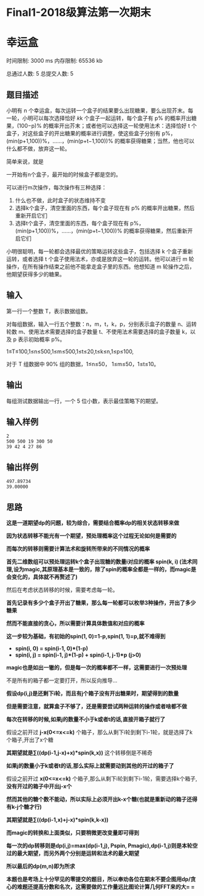 # Final1-2018级算法第一次期末

# 幸运盒

时间限制: 3000 ms 内存限制: 65536 kb

总通过人数: 5 总提交人数: 5

## 题目描述

小明有 n 个幸运盒，每次运转一个盒子的结果要么出现糖果，要么出现芥末。每一轮，小明可以每次选择恰好 𝑘k 个盒子一起运转，每个盒子有 p% 的概率开出糖果，(100−p)% 的概率开出芥末；或者他可以选择这一轮使用法术：选择恰好 t 个盒子，对这些盒子的开出糖果的概率进行调整，使这些盒子分别有 p%，(min(p+1,100))%，……，(min(p+t−1,100))% 的概率获得糖果；当然，他也可以什么都不做，放弃这一轮。

简单来说，就是

一开始有n个盒子，最开始的时候盒子都是空的。

可以进行m次操作，每次操作有三种选择：

1. 什么也不做，此时盒子的状态维持不变
2. 选择k个盒子，清空里面的东西，每个盒子现在有 p% 的概率开出糖果，然后重新开启它们
3. 选择t个盒子，清空里面的东西，每个盒子现在有 p%，(min(p+1,100))%，……，(min(p+t−1,100))% 的概率获得糖果，然后重新开启它们

小明很聪明，每一轮都会选择最优的策略运转这些盒子，包括选择 k 个盒子重新运转，或者选择 t 个盒子使用法术，亦或是放弃这一轮的运转。他可以进行 m 轮操作，在所有操作结束之前他不能拿走盒子里的东西。他想知道 m 轮操作之后，他期望获得多少的糖果。

## 输入

第一行一个整数 T，表示数据组数。

对每组数据，输入一行五个整数：n，m，t，k，p，分别表示盒子的数量 n、运转轮数 m、使用法术需要选择的盒子数量 t、不使用法术需要选择的盒子数量 k，以及 p 表示初始概率 p%。

1≤T≤100,1≤n≤500,1≤m≤500,1≤t≤20,t≤k≤n,1≤p≤100,

对于 T 组数据中 90% 组的数据，1≤n≤50， 1≤m≤50，1≤t≤10。

## 输出

每组测试数据输出一行，一个 5 位小数，表示最佳策略下的期望。

## 输入样例

```
2
500 500 19 300 50
39 42 4 27 86
```

## 输出样例

```
497.89734
39.00000
```

## 思路

**这是一道期望dp的问题，较为综合，需要结合概率dp的相关状态转移来做**

**因为状态转移不能光有一个期望，预处理概率这个过程无论如何是需要的**

**而每次的转移则需要计算法术和旋转所带来的不同情况的概率**



**首先二维数组可以预处理运转k个盒子出现糖的数量i对应的概率 spin(k, i) (法术同理,设为magic,其原理基本是一致的，除了spin的概率全都是一样的，而magic是会变化的，具体就不再赘述了)**

 然后在考虑状态转移的时候，需要考虑每一轮。

 **首先记录有多少个盒子开出了糖果，那么每一轮都可以枚举3种操作，开出了多少糖果**

 **然而不能直接的贪心，所以需要计算具体数值和对应的概率**

 **这一步较为基础，有初始的spin(1, 0)=1-p,spin(1, 1)=p,就不难得到**

- **spin(i, 0) = spin(i-1, 0)\*(1-p)**
- **spin(i, j) = spin(i-1, j)\*(1-p) + spin(i-1, j-1)\*p (j>0)**

**magic也是如出一辙的，但是每一次的概率都不一样，这需要进行一次预处理**



 不是所有的箱子都一定要打开，所以反向推导...

 **假设dp(i,j)是还剩下i轮，而且有j个箱子没有开出糖果时，期望得到的数量**

 **但是需要注意，就算盒子不够了，还是需要尝试两种运转的操作或者啥都不做**

 

 **每次在转移的时候,如果j的数量不小于k或者t的话,直接开箱子就行了**

 假设之前开过 **j-x(0<=x<=k)** 个箱子，那么从剩下i轮到剩下i-1轮，就是选择了k个箱子,开出了x个糖

 **其期望就是∑((dp(i-1,j-x)+x)\*spin(k,x))** 这个转移倒是不稀奇

 

 **如果j的数量小于k或者t的话,那么实际上就需要动到其他的开过的箱子了**

 假设之前开过 **x(0<=x<=k)** 个箱子,那么从剩下i轮到剩下i-1轮，需要选择k个箱子, **没有开过的箱子中开出j-x个**

 **然而其他的糖个数不能动，所以实际上必须开出k-x个糖(也就是重新动的箱子还得有k-j个糖才行)**

 **其期望就是∑((dp(i-1,x)+j-x)\*spin(k,k-x))**



**而magic的转换和上面类似，只要稍微更改变量即可得到**

**每一次的dp转移则是dp(i,j)=max(dp(i-1,j), Pspin, Pmagic),dp(i-1,j)则是本轮空过的最大期望，而另外两个分别是运转和法术的最大期望**

 

 **所以最后的dp(m,n)即为所求**



**本题也是考场上十分罕见的零提交的题目，所以奉劝各位在期末不要企图用dp/贪心的难题还提高分数和名次，这需要做的工作量远比图论计算几何FFT来的大= =**

